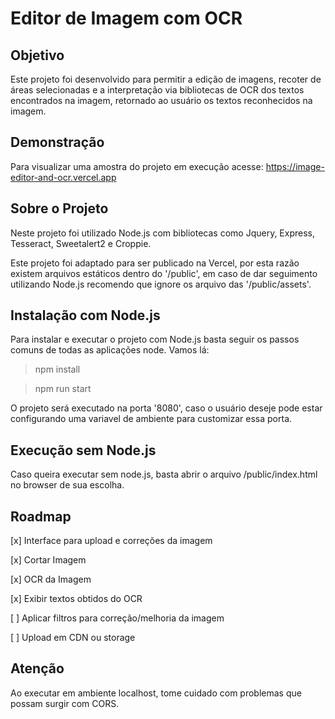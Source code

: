 # Editor de Imagem com OCR

## Objetivo
Este projeto foi desenvolvido para permitir a edição de imagens, recoter de áreas selecionadas e a interpretação via bibliotecas de OCR dos textos encontrados na imagem, retornado ao usuário os textos reconhecidos na imagem.

## Demonstração
Para visualizar uma amostra do projeto em execução acesse:
https://image-editor-and-ocr.vercel.app


## Sobre o Projeto
Neste projeto foi utilizado Node.js com bibliotecas como Jquery, Express, Tesseract, Sweetalert2 e Croppie. 

Este projeto foi adaptado para ser publicado na Vercel, por esta razão existem arquivos estáticos dentro do '/public', em caso de dar seguimento utilizando Node.js recomendo que ignore os arquivo das '/public/assets'.


## Instalação com Node.js
Para instalar e executar o projeto com Node.js basta seguir os passos comuns de todas as aplicações node. Vamos lá:
> npm install

> npm run start

O projeto será executado na porta '8080', caso o usuário deseje pode estar configurando uma variavel de ambiente para customizar essa porta.

## Execução sem Node.js
Caso queira executar sem node.js, basta abrir o arquivo /public/index.html no browser de sua escolha.

## Roadmap 
[x] Interface para upload e correções da imagem

[x] Cortar Imagem

[x] OCR da Imagem

[x] Exibir textos obtidos do OCR

[ ] Aplicar filtros para correção/melhoria da imagem

[ ] Upload em CDN ou storage

## Atenção
Ao executar em ambiente localhost, tome cuidado com problemas que possam surgir com CORS.
